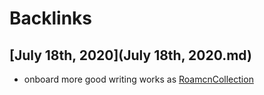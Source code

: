 
# Backlinks
## [July 18th, 2020](July 18th, 2020.md)
- onboard more good writing works as [RoamcnCollection](RoamcnCollection.md)


